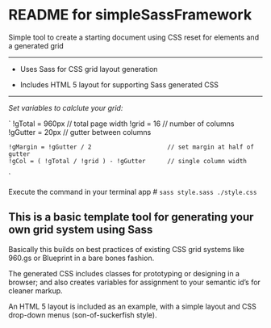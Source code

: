 README for simpleSassFramework 
================================

Simple tool to create a starting document using CSS reset for elements and a generated grid

---------------------------------------

* Uses Sass for CSS grid layout generation

* Includes HTML 5 layout for supporting Sass generated CSS 

---------------------------------------


_Set variables to calclute your grid:_

`
	!gTotal = 960px 							// total page width
	!grid = 16 									// number of columns
	!gGutter = 20px 							// gutter between columns
	                                        	
	!gMargin = !gGutter / 2						// set margin at half of gutter
	!gCol = ( !gTotal / !grid ) - !gGutter 		// single column width
`

Execute the command in your terminal app # `sass style.sass ./style.css`


## This is a basic template tool for generating your own grid system using Sass ##

Basically this builds on best practices of existing CSS grid systems like 960.gs or Blueprint in a bare bones fashion.

The generated CSS includes classes for prototyping or designing in a browser; and also creates variables for assignment to your semantic id’s for cleaner markup.

An HTML 5 layout is included as an example, with a simple layout and CSS drop-down menus (son-of-suckerfish style).